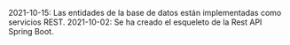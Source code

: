 2021-10-15: Las entidades de la base de datos están implementadas como servicios REST.
2021-10-02: Se ha creado el esqueleto de la Rest API Spring Boot.
